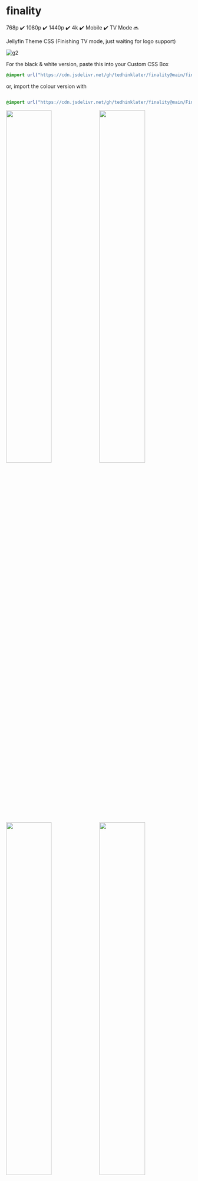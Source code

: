 # finality 
768p :heavy_check_mark: 1080p :heavy_check_mark: 1440p :heavy_check_mark: 4k :heavy_check_mark: Mobile :heavy_check_mark: TV Mode :soon:

Jellyfin Theme CSS (Finishing TV mode, just waiting for logo support)

![g2](https://github.com/user-attachments/assets/4b636138-2e50-465f-ad7c-1c71403b4d1f)

For the black & white version, paste this into your Custom CSS Box

```css
@import url("https://cdn.jsdelivr.net/gh/tedhinklater/finality@main/finality.css");

```

or, import the colour version with

```css

@import url("https://cdn.jsdelivr.net/gh/tedhinklater/finality@main/Finality-Coloured.css");

```

<img src="https://github.com/user-attachments/assets/db4d8842-d7b0-420c-881e-841ac21a0db2" width="49.5%" height="49.5%" /> <img src="https://github.com/user-attachments/assets/eb94f62f-119b-4c1e-8071-61476c8296d8" width="49.5%" height="49.5%" /> 
<img src="https://github.com/user-attachments/assets/6bba7531-bef6-4698-9e0c-6843eaa6a292" width="49.5%" height="49.5%" /> <img src="https://github.com/user-attachments/assets/13ccaeef-9ed7-4396-afde-f100ad4af2bf" width="49.5%" height="49.5%" />
<img src="https://github.com/user-attachments/assets/984a75d5-1706-48da-9f75-b3cf6ccd45b7" width="49.5%" height="49.5%" /> <img src="https://github.com/user-attachments/assets/401de20c-205f-4439-9938-b399d5462197" width="49.5%" height="49.5%" />

Ultrawide users, import a version above, and also this fix: 

```css

@import url("https://cdn.jsdelivr.net/gh/tedhinklater/finality@main/UltrawideFix.css");

```

# Player 
![Player](https://github.com/user-attachments/assets/957bbe26-eb38-4db2-a9f6-8b2311a4d943)

# Mobile
![mobile](https://github.com/tedhinklater/finality/assets/66086488/a0fb2aec-2794-4d68-b96c-9a144844729a)

Under "Display" make sure you enable backdrops and use the Dark theme

![darkbackdrops](https://github.com/user-attachments/assets/b69b1143-22c1-48df-b8e5-5aaa1869a97f)

# Optional Mods & Customization

## [Featured Content Bar](https://github.com/BobHasNoSoul/jellyfin-mods/blob/main/10.9.x.md#featured-content-bar-109xx) by [BobHasNoSoul](https://github.com/BobHasNoSoul) and [SethBacon](https://forum.jellyfin.org/u-sethbacon)

![Featured](https://github.com/user-attachments/assets/2e94fc97-85e4-488a-9842-9e81abe1cb0e)

1. Download [spotlight.html](https://github.com/tedhinklater/finality/blob/main/spotlight.html)

2. Enter your ```UserId``` into line 55 of spotlight.html (Get your UserID by going to the Jellyfin Dashboard, go to the Users tab, click your username. Your UserId is the last string in the address bar after the = sign)

3. Enter your ```API key``` into line 55 of spotlight.html (Go to Dashboard, API Keys tab, click the + and create a key for Spotlight)

4. Go to your ```jellyfin-web``` folder (C:\Program Files\Jellyfin\Server\jellyfin-web) and create a folder named ```avatars``` and drop ```spotlight.html``` in that folder

5. (Important: Open Notepad with Administrator rights, or use Notepad++ for this) In the jellyfin-web folder, open the file ```home-html.RANDOMSTRINGHERE.chunk.js```

6. Ctrl+F and search for ```data-backdroptype="movie,series,book">``` 

7. Paste this after the >

```html
<style>.featurediframe { width: 93vw; height: 350px; display: block; border: 0px solid #000; margin: 0 auto; margin-bottom: 40px}</style><iframe class="featurediframe" src="/web/avatars/spotlight.html"></iframe>
```
8. Save the file.

9. Empty your browser's cached web content (Ctrl+F5 or empty it from your browser's Cookies and Site Data settings section)

10. That's it. If you update your Jellyfin Server, just repeat steps 5 - 9. 

## Changing your Jellyfin logo --> <img src="https://i.imgur.com/5d4W3M2.png" width="10%" height="10%"  /> 

Go into your Jellyfin server's Custom CSS and insert this (changing the obvious part):

```css
/*Use your own header logo*/
.pageTitleWithDefaultLogo {
  background-image: url(LOGO-URL-HERE);
}
```

## Scrolling Backdrop

```css
@import url("https://cdn.jsdelivr.net/gh/tedhinklater/finality@main/scrolling%20backdrop.css");

```

## ![Custom logo on login page](https://github.com/BobHasNoSoul/jellyfin-mods/blob/main/10.9.x.md#adding-your-logo-at-the-top-of-the-login-page-109x)

![login logo](https://github.com/user-attachments/assets/2f102c41-0632-402f-8c65-0b15eb9bb3c9)

